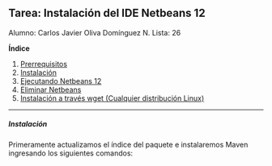 ## Tarea: Instalación del IDE Netbeans 12
Alumno: Carlos Javier Oliva Domínguez
N. Lista: 26

**Índice**

1. [Prerrequisitos](#id1)
2. [Instalación](#id2)
3. [Ejecutando Netbeans 12](#id3)
4. [Eliminar Netbeans](#id4)
5. [Instalación a través wget (Cualquier distribución Linux)](#id5)

---

##### Instalación <a name="id1"></a>
Primeramente actualizamos el índice del paquete e instalaremos Maven ingresando los siguientes comandos:


